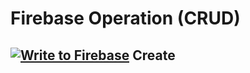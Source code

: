 # Firebase Operation (CRUD)
## [![Write to Firebase](https://github.com/armonbc/Python-Firebase-Sample/actions/workflows/pythontest.yml/badge.svg)](https://github.com/armonbc/Python-Firebase-Sample/actions/workflows/pythontest.yml) Create
